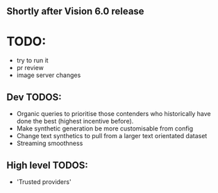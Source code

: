 ## Shortly after Vision 6.0 release


# TODO:
- try to run it
- pr review
- image server changes


## Dev TODOS:
- Organic queries to prioritise those contenders who historically have done the best (highest incentive before).
- Make synthetic generation be more customisable from config
- Change text synthetics to pull from a larger text orientated dataset
- Streaming smoothness


## High level TODOS:
- 'Trusted providers'
